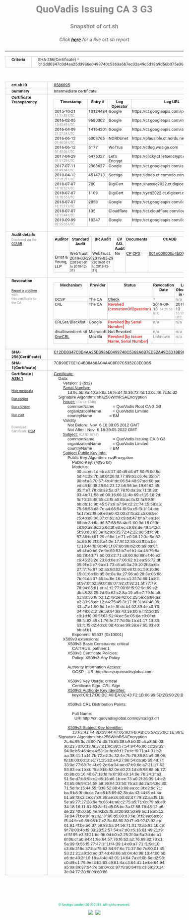 # QuoVadis Issuing CA 3 G3
### Snapshot of crt.sh
##### Click [here](https://crt.sh/?q=C12DD0347C0D4AA25D3986E0499740C5363A6B7EC32A49C5D18B9D56B075E368) for a live crt.sh report

---
<!DOCTYPE HTML PUBLIC "-//W3C//DTD HTML 4.0 Transitional//EN">
<HTML>
<HEAD>
  <META http-equiv="Content-Type" content="text/html; charset=UTF-8">
  <TITLE>crt.sh | c12dd0347c0d4aa25d3986e0499740c5363a6b7ec32a49c5d18b9d56b075e368</TITLE>
  <META name="description" content="Free CT Log Certificate Search Tool from Sectigo (formerly Comodo CA)">
  <META name="keywords" content="crt.sh, CT, Certificate Transparency, Certificate Search, SSL Certificate, Sectigo, Comodo CA">
  <LINK href="//fonts.googleapis.com/css?family=Roboto+Mono|Roboto:400,400i,700,700i" rel="stylesheet">
  <STYLE type="text/css">
    a {
      white-space: nowrap;
    }
    body {
      color: #888888;
      font: 12pt Roboto, sans-serif;
      padding-top: 10px;
      text-align: center
    }
    form {
      margin: 0px
    }
    span {
      border-radius: 10px
    }
    span.heading {
      color: #888888;
      font: 12pt Roboto, sans-serif
    }
    span.title {
      background-color: #00B373;
      color: #FFFFFF;
      font: bold 18pt Roboto, sans-serif;
      padding: 0px 5px
    }
    span.text {
      color: #888888;
      font: 10pt Roboto, sans-serif
    }
    span.whiteongrey {
      background-color: #D9D9D6;
      color: #FFFFFF;
      font: bold 18pt Roboto, sans-serif;
      padding: 0px 5px
    }
    table {
      border-collapse: collapse;
      color: #222222;
      font: 10pt Roboto, sans-serif;
      margin-left: auto;
      margin-right: auto
    }
    table.options {
      border: none;
      margin-left: 10px
    }
    td, th {
      border: 1px solid #CCCCCC;
      padding: 0px 2px;
      text-align: left;
      vertical-align: top
    }
    td.outer, th.outer {
      border: 1px solid #CCCCCC;
      padding: 2px 20px;
      text-align: left
    }
    th.heading {
      color: #888888;
      font: bold italic 12pt Roboto, sans-serif;
      padding: 20px 0px 0px;
      text-align: center
    }
    th.options, td.options {
      border: none;
      vertical-align: middle
    }
    td.text {
      font: 10pt "Roboto Mono", sans-serif;
      padding: 2px 20px
    }
    td.heading {
      border: none;
      color: #888888;
      font: 12pt Roboto, sans-serif;
      padding-top: 20px;
      text-align: center
    }
    table.lint td, th {
      text-align: center
    }
    .button {
      background-color: #00B373;
      border-radius: 10px;
      color: #FFFFFF;
      font: bold 13pt Roboto, sans-serif
    }
    .copyright {
      font: 8pt Roboto, sans-serif;
      color: #00B373
    }
    .input {
      border: 1px solid #888888;
      font-weight: bold;
      text-align: center
    }
    .small {
      font: 8pt Roboto, sans-serif;
      color: #888888
    }
    .error {
      background-color: #FFDFDF;
      color: #CC0000;
      font-weight: bold
    }
    .fatal {
      background-color: #0000AA;
      color: #FFFFFF;
      font-weight: bold
    }
    .notice {
      background-color: #FFFFDF;
      color: #606000
    }
    .warning {
      background-color: #FFEFDF;
      color: #DF6000
    }
  </STYLE>
</HEAD>
<BODY>

<TABLE>
  <TR>
    <TH class="outer">Criteria</TH>
    <TD class="outer">SHA-256(Certificate) = 'c12dd0347c0d4aa25d3986e0499740c5363a6b7ec32a49c5d18b9d56b075e368'</TD>
  </TR>
</TABLE>
<BR>
<TABLE>
  <TR>
    <TH class="outer">crt.sh ID</TH>
    <TD class="outer"><A href="?id=8586095">8586095</A></TD>
  </TR>
  <TR>
    <TH class="outer">Summary</TH>
    <TD class="outer">Intermediate certificate</TD>
  </TR>
  <TR>
    <TH class="outer">Certificate<BR>Transparency</TH>
    <TD class="outer">
<TABLE class="options" style="margin-left:0px">
  <TR>
    <TH>Timestamp</TH>
    <TH>Entry #</TH>
    <TH>Log Operator</TH>
    <TH>Log URL</TH>
  </TR>
  <TR>
    <TD>2015-10-21&nbsp; <FONT class="small">11:11:51 UTC</FONT></TD>
    <TD>10124484</TD>
    <TD>Google</TD>
    <TD>https://ct.googleapis.com/pilot</TD>
  </TR>
  <TR>
    <TD>2016-02-05&nbsp; <FONT class="small">13:43:49 UTC</FONT></TD>
    <TD>9680302</TD>
    <TD>Google</TD>
    <TD>https://ct.googleapis.com/rocketeer</TD>
  </TR>
  <TR>
    <TD>2016-04-09&nbsp; <FONT class="small">21:27:34 UTC</FONT></TD>
    <TD>14164201</TD>
    <TD>Google</TD>
    <TD>https://ct.googleapis.com/aviator</TD>
  </TR>
  <TR>
    <TD>2016-06-12&nbsp; <FONT class="small">01:40:04 UTC</FONT></TD>
    <TD>6008765</TD>
    <TD>NORDUnet</TD>
    <TD>https://plausible.ct.nordu.net</TD>
  </TR>
  <TR>
    <TD>2016-06-12&nbsp; <FONT class="small">01:40:06 UTC</FONT></TD>
    <TD>5177</TD>
    <TD>WoTrus</TD>
    <TD>https://ctlog.wosign.com</TD>
  </TR>
  <TR>
    <TD>2017-04-29&nbsp; <FONT class="small">01:51:29 UTC</FONT></TD>
    <TD>6475327</TD>
    <TD>Let's Encrypt</TD>
    <TD>https://clicky.ct.letsencrypt.org</TD>
  </TR>
  <TR>
    <TD>2017-07-11&nbsp; <FONT class="small">01:49:04 UTC</FONT></TD>
    <TD>2968627</TD>
    <TD>Google</TD>
    <TD>https://ct.googleapis.com/skydiver</TD>
  </TR>
  <TR>
    <TD>2018-04-12&nbsp; <FONT class="small">12:38:21 UTC</FONT></TD>
    <TD>4514713</TD>
    <TD>Sectigo</TD>
    <TD>https://dodo.ct.comodo.com</TD>
  </TR>
  <TR>
    <TD>2018-07-07&nbsp; <FONT class="small">18:10:52 UTC</FONT></TD>
    <TD>780</TD>
    <TD>DigiCert</TD>
    <TD>https://nessie2022.ct.digicert.com/log</TD>
  </TR>
  <TR>
    <TD>2018-07-07&nbsp; <FONT class="small">18:10:55 UTC</FONT></TD>
    <TD>1109</TD>
    <TD>DigiCert</TD>
    <TD>https://yeti2022.ct.digicert.com/log</TD>
  </TR>
  <TR>
    <TD>2018-07-07&nbsp; <FONT class="small">18:11:17 UTC</FONT></TD>
    <TD>2853</TD>
    <TD>Google</TD>
    <TD>https://ct.googleapis.com/logs/xenon2022</TD>
  </TR>
  <TR>
    <TD>2018-07-07&nbsp; <FONT class="small">18:11:44 UTC</FONT></TD>
    <TD>135</TD>
    <TD>Cloudflare</TD>
    <TD>https://ct.cloudflare.com/logs/nimbus2022</TD>
  </TR>
  <TR>
    <TD>2019-09-09&nbsp; <FONT class="small">02:55:05 UTC</FONT></TD>
    <TD>10247</TD>
    <TD>Google</TD>
    <TD>https://ct.googleapis.com/logs/argon2022</TD>
  </TR>
</TABLE>
    </TD>
  </TR>
  <TR>
    <TH class="outer">Audit details<BR>
      <DIV class="small" style="padding-top:3px">Disclosed via the
        <A href="//ccadb-public.secure.force.com/mozilla/PublicAllIntermediateCerts" target="_blank">CCADB</A></DIV>
    </TH>
    <TD class="outer">
<TABLE class="options" style="margin-left:0px">
  <TR>
    <TH>Auditor</TH>
    <TH>Standard Audit</TH>
    <TH>BR Audit</TH>
    <TH>EV SSL Audit</TH>
    <TH>Documents</TH>
    <TH>CCADB</TH>
    <TH>Root Owner / Certificate</TH>
  </TR>
  <TR>
    <TD style="vertical-align:middle">Ernst & Young, LLP</TD>
    <TD>WebTrust:
      <A href="https://www.cpacanada.ca/generichandlers/CPACHandler.ashx?attachmentid=227627" target="_blank">2019-03-29</A>
      <BR><FONT style="font-size:8pt">(2018-01-01 to 2018-12-31)</FONT></TD>
    <TD>WebTrust:
      <A href="https://www.cpacanada.ca/generichandlers/CPACHandler.ashx?attachmentid=227628" target="_blank">2019-03-29</A>
      <BR><FONT style="font-size:8pt">(2018-01-01 to 2018-12-31)</FONT></TD>
    <TD>No    <TD>
      <A href="https://www.quovadisglobal.com/~/media/Files/Repository/QV_RCA1_RCA3_CPCPS_V4_25.ashx" target="blank">CP</A>
      <A href="https://www.quovadisglobal.com/~/media/Files/Repository/QV_RCA2_CPCPS_v2.5.ashx" target="blank">CPS</A>
    </TD>
    <TD><A href="//ccadb.force.com/001o000000p4bD7AAI" target="_blank">001o000000p4bD7AAI</A></TD>
    <TD><A href="/?id=8586094">QuoVadis</A></TD>
  </TR>
</TABLE>
    </TD>
  </TR>
  <TR>
    <TH class="outer">Revocation<BR><BR>
      <DIV class="small" style="padding-top:3px"><A href="?id=8586095&opt=problemreporting">Report a problem</A> with<BR>this certificate to the CA</DIV></TH>
    <TD class="outer">
      <TABLE class="options" style="margin-left:0px">
        <TR>
          <TH>Mechanism</TH>
          <TH>Provider</TH>
          <TH>Status</TH>
          <TH>Revocation Date</TH>
          <TH>Last Observed in CRL</TH>
          <TH>Last Checked <SPAN style="color:#CC0000;vertical-align:middle;font-size:70%;font-weight:normal">(Error)</SPAN></TH>
        </TR>
        <TR>
          <TD>OCSP</TD>
          <TD>The CA</TD>
          <TD><A href="?id=8586095&opt=ocsp">Check</A></TD>
          <TD><SPAN style="color:#888888">?</SPAN></TD>
          <TD><SPAN style="color:#888888">n/a</SPAN></TD>
          <TD><SPAN style="color:#888888">?</SPAN></TD>
        </TR>
        <TR>
          <TD>CRL</TD>
          <TD>The CA</TD>
          <TD><SPAN style="color:#CC0000">Revoked (cessationOfOperation)</SPAN></TD><TD>2019-09-13&nbsp; <FONT class="small">14:29:59 UTC</FONT></TD><TD>2019-09-13&nbsp; <FONT class="small">16:17:46 UTC</FONT></TD><TD>2019-12-04&nbsp; <FONT class="small">17:11:32 UTC</FONT></TD>
        </TR>
        <TR>
          <TD>CRLSet/Blacklist</TD>
          <TD>Google</TD>
          <TD><SPAN style="color:#CC0000">Revoked [by Serial Number]</SPAN></TD>
          <TD><SPAN style="color:#888888">n/a</SPAN></TD>
          <TD><SPAN style="color:#888888">n/a</SPAN></TD>
          <TD><SPAN style="color:#888888">n/a</SPAN></TD>
        </TR>
        <TR>
          <TD>disallowedcert.stl</TD>
          <TD>Microsoft</TD>
          <TD>Not Revoked</TD>
          <TD><SPAN style="color:#888888">n/a</SPAN></TD>
          <TD><SPAN style="color:#888888">n/a</SPAN></TD>
          <TD><SPAN style="color:#888888">n/a</SPAN></TD>
        </TR>
        <TR>
          <TD><A href="/mozilla-onecrl" target="_blank">OneCRL</A></TD>
          <TD>Mozilla</TD>
          <TD><SPAN style="color:#CC0000">Revoked [by Issuer Name, Serial Number]</SPAN></TD><TD><SPAN style="color:#888888">Unknown</SPAN></TD>
          <TD><SPAN style="color:#888888">n/a</SPAN></TD>
          <TD><SPAN style="color:#888888">n/a</SPAN></TD>
        </TR>
      </TABLE>
    </TD>
  </TR>
  <TR>
    <TH class="outer">SHA-256(Certificate)</TH>
    <TD class="outer"><A href="//censys.io/certificates/c12dd0347c0d4aa25d3986e0499740c5363a6b7ec32a49c5d18b9d56b075e368">C12DD0347C0D4AA25D3986E0499740C5363A6B7EC32A49C5D18B9D56B075E368</A></TD>
  </TR>
  <TR>
    <TH class="outer">SHA-1(Certificate)</TH>
    <TD class="outer">7CB90E7CE1C4B08468AC4A4C8F07C5352C3E0DB5</TD>
  </TR>
  <TR>
    <TH class="outer">Certificate | <A href="?asn1=8586095">ASN.1</A>
      <SPAN class="small"><BR>
      <BR><BR><A href="?id=8586095&opt=nometadata">Hide metadata</A>
      <BR><BR><A href="?id=8586095&opt=cablint">Run cablint</A>
      <BR><BR><A href="?id=8586095&opt=x509lint">Run x509lint</A>
      <BR><BR><A href="?id=8586095&opt=zlint">Run zlint</A>
      <BR><BR><BR>Download Certificate: <A href="?d=8586095">PEM</A>
      </SPAN>
    </TH>
    <TD class="text"><A href="?d=8586095">Certificate:</A><BR>&nbsp;&nbsp;&nbsp;&nbsp;Data:<BR>&nbsp;&nbsp;&nbsp;&nbsp;&nbsp;&nbsp;&nbsp;&nbsp;Version:&nbsp;3&nbsp;(0x2)<BR>&nbsp;&nbsp;&nbsp;&nbsp;&nbsp;&nbsp;&nbsp;&nbsp;<A href="?serial=1d9c5b8a40a58a16fed4f336724d120c467cfdd2">Serial&nbsp;Number:</A><BR>&nbsp;&nbsp;&nbsp;&nbsp;&nbsp;&nbsp;&nbsp;&nbsp;&nbsp;&nbsp;&nbsp;&nbsp;1d:9c:5b:8a:40:a5:8a:16:fe:d4:f3:36:72:4d:12:0c:46:7c:fd:d2<BR>&nbsp;&nbsp;&nbsp;&nbsp;Signature&nbsp;Algorithm:&nbsp;sha256WithRSAEncryption<BR>&nbsp;&nbsp;&nbsp;&nbsp;&nbsp;&nbsp;&nbsp;&nbsp;<A href="?caid=5746">Issuer:</A> <SPAN class="small">(CA ID: 5746)</SPAN><BR>&nbsp;&nbsp;&nbsp;&nbsp;&nbsp;&nbsp;&nbsp;&nbsp;&nbsp;&nbsp;&nbsp;&nbsp;commonName&nbsp;&nbsp;&nbsp;&nbsp;&nbsp;&nbsp;&nbsp;&nbsp;&nbsp;&nbsp;&nbsp;&nbsp;&nbsp;&nbsp;&nbsp;&nbsp;=&nbsp;QuoVadis&nbsp;Root&nbsp;CA&nbsp;3&nbsp;G3<BR>&nbsp;&nbsp;&nbsp;&nbsp;&nbsp;&nbsp;&nbsp;&nbsp;&nbsp;&nbsp;&nbsp;&nbsp;organizationName&nbsp;&nbsp;&nbsp;&nbsp;&nbsp;&nbsp;&nbsp;&nbsp;&nbsp;&nbsp;=&nbsp;QuoVadis&nbsp;Limited<BR>&nbsp;&nbsp;&nbsp;&nbsp;&nbsp;&nbsp;&nbsp;&nbsp;&nbsp;&nbsp;&nbsp;&nbsp;countryName&nbsp;&nbsp;&nbsp;&nbsp;&nbsp;&nbsp;&nbsp;&nbsp;&nbsp;&nbsp;&nbsp;&nbsp;&nbsp;&nbsp;&nbsp;=&nbsp;BM<BR>&nbsp;&nbsp;&nbsp;&nbsp;&nbsp;&nbsp;&nbsp;&nbsp;Validity<BR>&nbsp;&nbsp;&nbsp;&nbsp;&nbsp;&nbsp;&nbsp;&nbsp;&nbsp;&nbsp;&nbsp;&nbsp;Not&nbsp;Before:&nbsp;Nov&nbsp;&nbsp;6&nbsp;18:39:05&nbsp;2012&nbsp;GMT<BR>&nbsp;&nbsp;&nbsp;&nbsp;&nbsp;&nbsp;&nbsp;&nbsp;&nbsp;&nbsp;&nbsp;&nbsp;Not&nbsp;After&nbsp;:&nbsp;Nov&nbsp;&nbsp;6&nbsp;18:39:05&nbsp;2022&nbsp;GMT<BR>&nbsp;&nbsp;&nbsp;&nbsp;&nbsp;&nbsp;&nbsp;&nbsp;<A href="?caid=5747">Subject:</A> <SPAN class="small">(CA ID: 5747)</SPAN><BR>&nbsp;&nbsp;&nbsp;&nbsp;&nbsp;&nbsp;&nbsp;&nbsp;&nbsp;&nbsp;&nbsp;&nbsp;commonName&nbsp;&nbsp;&nbsp;&nbsp;&nbsp;&nbsp;&nbsp;&nbsp;&nbsp;&nbsp;&nbsp;&nbsp;&nbsp;&nbsp;&nbsp;&nbsp;=&nbsp;QuoVadis&nbsp;Issuing&nbsp;CA&nbsp;3&nbsp;G3<BR>&nbsp;&nbsp;&nbsp;&nbsp;&nbsp;&nbsp;&nbsp;&nbsp;&nbsp;&nbsp;&nbsp;&nbsp;organizationName&nbsp;&nbsp;&nbsp;&nbsp;&nbsp;&nbsp;&nbsp;&nbsp;&nbsp;&nbsp;=&nbsp;QuoVadis&nbsp;Limited<BR>&nbsp;&nbsp;&nbsp;&nbsp;&nbsp;&nbsp;&nbsp;&nbsp;&nbsp;&nbsp;&nbsp;&nbsp;countryName&nbsp;&nbsp;&nbsp;&nbsp;&nbsp;&nbsp;&nbsp;&nbsp;&nbsp;&nbsp;&nbsp;&nbsp;&nbsp;&nbsp;&nbsp;=&nbsp;BM<BR>&nbsp;&nbsp;&nbsp;&nbsp;&nbsp;&nbsp;&nbsp;&nbsp;<A href="?spkisha256=2f4371736201589d8318d59eb2b34acd5ff9e5c3c019a7f2a47393560bc68973">Subject&nbsp;Public&nbsp;Key&nbsp;Info:</A><BR>&nbsp;&nbsp;&nbsp;&nbsp;&nbsp;&nbsp;&nbsp;&nbsp;&nbsp;&nbsp;&nbsp;&nbsp;Public&nbsp;Key&nbsp;Algorithm:&nbsp;rsaEncryption<BR>&nbsp;&nbsp;&nbsp;&nbsp;&nbsp;&nbsp;&nbsp;&nbsp;&nbsp;&nbsp;&nbsp;&nbsp;&nbsp;&nbsp;&nbsp;&nbsp;Public-Key:&nbsp;(4096&nbsp;bit)<BR>&nbsp;&nbsp;&nbsp;&nbsp;&nbsp;&nbsp;&nbsp;&nbsp;&nbsp;&nbsp;&nbsp;&nbsp;&nbsp;&nbsp;&nbsp;&nbsp;Modulus:<BR>&nbsp;&nbsp;&nbsp;&nbsp;&nbsp;&nbsp;&nbsp;&nbsp;&nbsp;&nbsp;&nbsp;&nbsp;&nbsp;&nbsp;&nbsp;&nbsp;&nbsp;&nbsp;&nbsp;&nbsp;00:ac:eb:1d:eb:a4:17:40:d6:d4:d7:80:f6:0d:8c:<BR>&nbsp;&nbsp;&nbsp;&nbsp;&nbsp;&nbsp;&nbsp;&nbsp;&nbsp;&nbsp;&nbsp;&nbsp;&nbsp;&nbsp;&nbsp;&nbsp;&nbsp;&nbsp;&nbsp;&nbsp;bd:4c:28:7b:a8:0f:26:fd:77:89:b1:c6:4e:35:b7:<BR>&nbsp;&nbsp;&nbsp;&nbsp;&nbsp;&nbsp;&nbsp;&nbsp;&nbsp;&nbsp;&nbsp;&nbsp;&nbsp;&nbsp;&nbsp;&nbsp;&nbsp;&nbsp;&nbsp;&nbsp;90:af:a3:70:67:4b:4f:dc:06:54:48:97:dd:68:aa:<BR>&nbsp;&nbsp;&nbsp;&nbsp;&nbsp;&nbsp;&nbsp;&nbsp;&nbsp;&nbsp;&nbsp;&nbsp;&nbsp;&nbsp;&nbsp;&nbsp;&nbsp;&nbsp;&nbsp;&nbsp;ed:c8:bf:d8:28:54:23:12:b6:56:be:19:6f:62:45:<BR>&nbsp;&nbsp;&nbsp;&nbsp;&nbsp;&nbsp;&nbsp;&nbsp;&nbsp;&nbsp;&nbsp;&nbsp;&nbsp;&nbsp;&nbsp;&nbsp;&nbsp;&nbsp;&nbsp;&nbsp;d5:ff:e7:78:d8:33:5a:d7:78:f0:da:3a:71:3f:30:<BR>&nbsp;&nbsp;&nbsp;&nbsp;&nbsp;&nbsp;&nbsp;&nbsp;&nbsp;&nbsp;&nbsp;&nbsp;&nbsp;&nbsp;&nbsp;&nbsp;&nbsp;&nbsp;&nbsp;&nbsp;93:4b:71:58:e6:00:16:66:11:4b:69:cf:15:18:2d:<BR>&nbsp;&nbsp;&nbsp;&nbsp;&nbsp;&nbsp;&nbsp;&nbsp;&nbsp;&nbsp;&nbsp;&nbsp;&nbsp;&nbsp;&nbsp;&nbsp;&nbsp;&nbsp;&nbsp;&nbsp;fb:70:18:48:35:c3:f5:a0:8b:ac:fa:f2:fa:99:9f:<BR>&nbsp;&nbsp;&nbsp;&nbsp;&nbsp;&nbsp;&nbsp;&nbsp;&nbsp;&nbsp;&nbsp;&nbsp;&nbsp;&nbsp;&nbsp;&nbsp;&nbsp;&nbsp;&nbsp;&nbsp;bb:db:1c:9b:45:57:c8:a7:94:c2:2c:74:15:58:a3:<BR>&nbsp;&nbsp;&nbsp;&nbsp;&nbsp;&nbsp;&nbsp;&nbsp;&nbsp;&nbsp;&nbsp;&nbsp;&nbsp;&nbsp;&nbsp;&nbsp;&nbsp;&nbsp;&nbsp;&nbsp;75:66:53:d8:7e:a4:66:54:f0:9a:c5:f3:1f:14:de:<BR>&nbsp;&nbsp;&nbsp;&nbsp;&nbsp;&nbsp;&nbsp;&nbsp;&nbsp;&nbsp;&nbsp;&nbsp;&nbsp;&nbsp;&nbsp;&nbsp;&nbsp;&nbsp;&nbsp;&nbsp;fa:17:e2:f9:b9:e8:e0:42:00:cf:f5:a2:c5:06:5e:<BR>&nbsp;&nbsp;&nbsp;&nbsp;&nbsp;&nbsp;&nbsp;&nbsp;&nbsp;&nbsp;&nbsp;&nbsp;&nbsp;&nbsp;&nbsp;&nbsp;&nbsp;&nbsp;&nbsp;&nbsp;c5:4b:d8:06:37:cf:61:a3:c9:bd:47:bf:a7:ea:1e:<BR>&nbsp;&nbsp;&nbsp;&nbsp;&nbsp;&nbsp;&nbsp;&nbsp;&nbsp;&nbsp;&nbsp;&nbsp;&nbsp;&nbsp;&nbsp;&nbsp;&nbsp;&nbsp;&nbsp;&nbsp;66:bb:3d:6a:d6:57:58:58:4b:f1:00:9d:15:0f:3b:<BR>&nbsp;&nbsp;&nbsp;&nbsp;&nbsp;&nbsp;&nbsp;&nbsp;&nbsp;&nbsp;&nbsp;&nbsp;&nbsp;&nbsp;&nbsp;&nbsp;&nbsp;&nbsp;&nbsp;&nbsp;c8:90:a8:9c:2b:6d:3f:e3:ec:c9:68:de:48:54:2d:<BR>&nbsp;&nbsp;&nbsp;&nbsp;&nbsp;&nbsp;&nbsp;&nbsp;&nbsp;&nbsp;&nbsp;&nbsp;&nbsp;&nbsp;&nbsp;&nbsp;&nbsp;&nbsp;&nbsp;&nbsp;5f:93:d3:63:3e:a2:ab:35:72:42:22:86:5d:fc:9f:<BR>&nbsp;&nbsp;&nbsp;&nbsp;&nbsp;&nbsp;&nbsp;&nbsp;&nbsp;&nbsp;&nbsp;&nbsp;&nbsp;&nbsp;&nbsp;&nbsp;&nbsp;&nbsp;&nbsp;&nbsp;57:86:bd:87:29:cf:8d:1c:71:e0:36:12:3e:5a:82:<BR>&nbsp;&nbsp;&nbsp;&nbsp;&nbsp;&nbsp;&nbsp;&nbsp;&nbsp;&nbsp;&nbsp;&nbsp;&nbsp;&nbsp;&nbsp;&nbsp;&nbsp;&nbsp;&nbsp;&nbsp;5c:85:f6:2f:b2:a4:0e:17:9f:12:85:dd:ff:ba:be:<BR>&nbsp;&nbsp;&nbsp;&nbsp;&nbsp;&nbsp;&nbsp;&nbsp;&nbsp;&nbsp;&nbsp;&nbsp;&nbsp;&nbsp;&nbsp;&nbsp;&nbsp;&nbsp;&nbsp;&nbsp;f1:18:44:f0:8c:40:1f:07:8b:0b:b2:cb:a9:da:8f:<BR>&nbsp;&nbsp;&nbsp;&nbsp;&nbsp;&nbsp;&nbsp;&nbsp;&nbsp;&nbsp;&nbsp;&nbsp;&nbsp;&nbsp;&nbsp;&nbsp;&nbsp;&nbsp;&nbsp;&nbsp;a9:4f:a0:b6:7e:9e:89:53:b7:ef:b1:4a:46:79:8a:<BR>&nbsp;&nbsp;&nbsp;&nbsp;&nbsp;&nbsp;&nbsp;&nbsp;&nbsp;&nbsp;&nbsp;&nbsp;&nbsp;&nbsp;&nbsp;&nbsp;&nbsp;&nbsp;&nbsp;&nbsp;60:28:4d:77:b0:03:d2:71:c8:60:9d:88:ef:46:e2:<BR>&nbsp;&nbsp;&nbsp;&nbsp;&nbsp;&nbsp;&nbsp;&nbsp;&nbsp;&nbsp;&nbsp;&nbsp;&nbsp;&nbsp;&nbsp;&nbsp;&nbsp;&nbsp;&nbsp;&nbsp;c6:45:23:2e:23:8d:6e:c7:06:62:b1:ea:96:72:df:<BR>&nbsp;&nbsp;&nbsp;&nbsp;&nbsp;&nbsp;&nbsp;&nbsp;&nbsp;&nbsp;&nbsp;&nbsp;&nbsp;&nbsp;&nbsp;&nbsp;&nbsp;&nbsp;&nbsp;&nbsp;05:9f:e3:c7:9a:c1:73:c8:a6:3a:29:10:2f:8a:6b:<BR>&nbsp;&nbsp;&nbsp;&nbsp;&nbsp;&nbsp;&nbsp;&nbsp;&nbsp;&nbsp;&nbsp;&nbsp;&nbsp;&nbsp;&nbsp;&nbsp;&nbsp;&nbsp;&nbsp;&nbsp;27:f7:7e:87:b2:ab:8d:02:00:e8:f2:b1:59:1b:96:<BR>&nbsp;&nbsp;&nbsp;&nbsp;&nbsp;&nbsp;&nbsp;&nbsp;&nbsp;&nbsp;&nbsp;&nbsp;&nbsp;&nbsp;&nbsp;&nbsp;&nbsp;&nbsp;&nbsp;&nbsp;15:01:6b:0b:d5:8c:0a:8a:27:96:a8:28:3e:06:86:<BR>&nbsp;&nbsp;&nbsp;&nbsp;&nbsp;&nbsp;&nbsp;&nbsp;&nbsp;&nbsp;&nbsp;&nbsp;&nbsp;&nbsp;&nbsp;&nbsp;&nbsp;&nbsp;&nbsp;&nbsp;7b:f4:da:37:55:bc:8e:16:ec:c1:3f:7d:86:1b:82:<BR>&nbsp;&nbsp;&nbsp;&nbsp;&nbsp;&nbsp;&nbsp;&nbsp;&nbsp;&nbsp;&nbsp;&nbsp;&nbsp;&nbsp;&nbsp;&nbsp;&nbsp;&nbsp;&nbsp;&nbsp;6f:97:0f:b2:89:bf:88:07:92:cf:92:21:5f:77:79:<BR>&nbsp;&nbsp;&nbsp;&nbsp;&nbsp;&nbsp;&nbsp;&nbsp;&nbsp;&nbsp;&nbsp;&nbsp;&nbsp;&nbsp;&nbsp;&nbsp;&nbsp;&nbsp;&nbsp;&nbsp;78:94:85:81:ef:a1:f2:77:00:6f:f5:92:9d:69:e2:<BR>&nbsp;&nbsp;&nbsp;&nbsp;&nbsp;&nbsp;&nbsp;&nbsp;&nbsp;&nbsp;&nbsp;&nbsp;&nbsp;&nbsp;&nbsp;&nbsp;&nbsp;&nbsp;&nbsp;&nbsp;db:c8:28:25:2d:9b:62:c2:8a:19:a9:e7:79:fd:b8:<BR>&nbsp;&nbsp;&nbsp;&nbsp;&nbsp;&nbsp;&nbsp;&nbsp;&nbsp;&nbsp;&nbsp;&nbsp;&nbsp;&nbsp;&nbsp;&nbsp;&nbsp;&nbsp;&nbsp;&nbsp;b1:80:36:f8:b3:12:79:2e:42:6c:25:5e:da:8e:aa:<BR>&nbsp;&nbsp;&nbsp;&nbsp;&nbsp;&nbsp;&nbsp;&nbsp;&nbsp;&nbsp;&nbsp;&nbsp;&nbsp;&nbsp;&nbsp;&nbsp;&nbsp;&nbsp;&nbsp;&nbsp;e2:83:96:ec:12:a4:75:45:3f:17:8f:31:d4:48:09:<BR>&nbsp;&nbsp;&nbsp;&nbsp;&nbsp;&nbsp;&nbsp;&nbsp;&nbsp;&nbsp;&nbsp;&nbsp;&nbsp;&nbsp;&nbsp;&nbsp;&nbsp;&nbsp;&nbsp;&nbsp;43:a7:a1:90:5d:1e:fe:9f:dc:b4:02:39:4e:c0:73:<BR>&nbsp;&nbsp;&nbsp;&nbsp;&nbsp;&nbsp;&nbsp;&nbsp;&nbsp;&nbsp;&nbsp;&nbsp;&nbsp;&nbsp;&nbsp;&nbsp;&nbsp;&nbsp;&nbsp;&nbsp;34:49:62:1f:3e:59:84:8a:43:2e:bb:e7:f2:2d:b9:<BR>&nbsp;&nbsp;&nbsp;&nbsp;&nbsp;&nbsp;&nbsp;&nbsp;&nbsp;&nbsp;&nbsp;&nbsp;&nbsp;&nbsp;&nbsp;&nbsp;&nbsp;&nbsp;&nbsp;&nbsp;c8:1d:f8:00:5f:63:51:f4:ec:5e:05:8a:c0:8f:ef:<BR>&nbsp;&nbsp;&nbsp;&nbsp;&nbsp;&nbsp;&nbsp;&nbsp;&nbsp;&nbsp;&nbsp;&nbsp;&nbsp;&nbsp;&nbsp;&nbsp;&nbsp;&nbsp;&nbsp;&nbsp;98:fc:62:49:c1:76:fe:27:7d:0b:1b:d1:17:13:83:<BR>&nbsp;&nbsp;&nbsp;&nbsp;&nbsp;&nbsp;&nbsp;&nbsp;&nbsp;&nbsp;&nbsp;&nbsp;&nbsp;&nbsp;&nbsp;&nbsp;&nbsp;&nbsp;&nbsp;&nbsp;63:fc:f5:d2:4d:c0:08:4b:ae:99:38:e7:65:83:e0:<BR>&nbsp;&nbsp;&nbsp;&nbsp;&nbsp;&nbsp;&nbsp;&nbsp;&nbsp;&nbsp;&nbsp;&nbsp;&nbsp;&nbsp;&nbsp;&nbsp;&nbsp;&nbsp;&nbsp;&nbsp;bb:af:b1<BR>&nbsp;&nbsp;&nbsp;&nbsp;&nbsp;&nbsp;&nbsp;&nbsp;&nbsp;&nbsp;&nbsp;&nbsp;&nbsp;&nbsp;&nbsp;&nbsp;Exponent:&nbsp;65537&nbsp;(0x10001)<BR>&nbsp;&nbsp;&nbsp;&nbsp;&nbsp;&nbsp;&nbsp;&nbsp;X509v3&nbsp;extensions:<BR>&nbsp;&nbsp;&nbsp;&nbsp;&nbsp;&nbsp;&nbsp;&nbsp;&nbsp;&nbsp;&nbsp;&nbsp;X509v3&nbsp;Basic&nbsp;Constraints:&nbsp;critical<BR>&nbsp;&nbsp;&nbsp;&nbsp;&nbsp;&nbsp;&nbsp;&nbsp;&nbsp;&nbsp;&nbsp;&nbsp;&nbsp;&nbsp;&nbsp;&nbsp;CA:TRUE,&nbsp;pathlen:1<BR>&nbsp;&nbsp;&nbsp;&nbsp;&nbsp;&nbsp;&nbsp;&nbsp;&nbsp;&nbsp;&nbsp;&nbsp;X509v3&nbsp;Certificate&nbsp;Policies:&nbsp;<BR>&nbsp;&nbsp;&nbsp;&nbsp;&nbsp;&nbsp;&nbsp;&nbsp;&nbsp;&nbsp;&nbsp;&nbsp;&nbsp;&nbsp;&nbsp;&nbsp;Policy:&nbsp;X509v3&nbsp;Any&nbsp;Policy<BR><BR>&nbsp;&nbsp;&nbsp;&nbsp;&nbsp;&nbsp;&nbsp;&nbsp;&nbsp;&nbsp;&nbsp;&nbsp;Authority&nbsp;Information&nbsp;Access:&nbsp;<BR>&nbsp;&nbsp;&nbsp;&nbsp;&nbsp;&nbsp;&nbsp;&nbsp;&nbsp;&nbsp;&nbsp;&nbsp;&nbsp;&nbsp;&nbsp;&nbsp;OCSP&nbsp;-&nbsp;URI:http://ocsp.quovadisglobal.com<BR><BR>&nbsp;&nbsp;&nbsp;&nbsp;&nbsp;&nbsp;&nbsp;&nbsp;&nbsp;&nbsp;&nbsp;&nbsp;X509v3&nbsp;Key&nbsp;Usage:&nbsp;critical<BR>&nbsp;&nbsp;&nbsp;&nbsp;&nbsp;&nbsp;&nbsp;&nbsp;&nbsp;&nbsp;&nbsp;&nbsp;&nbsp;&nbsp;&nbsp;&nbsp;Certificate&nbsp;Sign,&nbsp;CRL&nbsp;Sign<BR>&nbsp;&nbsp;&nbsp;&nbsp;&nbsp;&nbsp;&nbsp;&nbsp;&nbsp;&nbsp;&nbsp;&nbsp;<A href="?ski=c617d0bca8ea0243f21b06995d2b9020b9d79ce4">X509v3&nbsp;Authority&nbsp;Key&nbsp;Identifier:</A><BR>&nbsp;&nbsp;&nbsp;&nbsp;&nbsp;&nbsp;&nbsp;&nbsp;&nbsp;&nbsp;&nbsp;&nbsp;&nbsp;&nbsp;&nbsp;&nbsp;keyid:C6:17:D0:BC:A8:EA:02:43:F2:1B:06:99:5D:2B:90:20:B9:D7:9C:E4<BR><BR>&nbsp;&nbsp;&nbsp;&nbsp;&nbsp;&nbsp;&nbsp;&nbsp;&nbsp;&nbsp;&nbsp;&nbsp;X509v3&nbsp;CRL&nbsp;Distribution&nbsp;Points:&nbsp;<BR><BR>&nbsp;&nbsp;&nbsp;&nbsp;&nbsp;&nbsp;&nbsp;&nbsp;&nbsp;&nbsp;&nbsp;&nbsp;&nbsp;&nbsp;&nbsp;&nbsp;Full&nbsp;Name:<BR>&nbsp;&nbsp;&nbsp;&nbsp;&nbsp;&nbsp;&nbsp;&nbsp;&nbsp;&nbsp;&nbsp;&nbsp;&nbsp;&nbsp;&nbsp;&nbsp;&nbsp;&nbsp;URI:http://crl.quovadisglobal.com/qvrca3g3.crl<BR><BR>&nbsp;&nbsp;&nbsp;&nbsp;&nbsp;&nbsp;&nbsp;&nbsp;&nbsp;&nbsp;&nbsp;&nbsp;<A href="?ski=13f241f48d394447059dfbabc65a350c1e96ef5e">X509v3&nbsp;Subject&nbsp;Key&nbsp;Identifier:</A><BR>&nbsp;&nbsp;&nbsp;&nbsp;&nbsp;&nbsp;&nbsp;&nbsp;&nbsp;&nbsp;&nbsp;&nbsp;&nbsp;&nbsp;&nbsp;&nbsp;13:F2:41:F4:8D:39:44:47:05:9D:FB:AB:C6:5A:35:0C:1E:96:EF:5E<BR>&nbsp;&nbsp;&nbsp;&nbsp;Signature&nbsp;Algorithm:&nbsp;sha256WithRSAEncryption<BR>&nbsp;&nbsp;&nbsp;&nbsp;&nbsp;&nbsp;&nbsp;&nbsp;&nbsp;2c:6c:95:3c:f5:90:7d:d5:75:65:38:b9:b0:f0:c6:a8:5b:03:<BR>&nbsp;&nbsp;&nbsp;&nbsp;&nbsp;&nbsp;&nbsp;&nbsp;&nbsp;a0:23:70:f0:33:f8:37:d1:8c:88:57:54:84:46:d0:cc:28:33:<BR>&nbsp;&nbsp;&nbsp;&nbsp;&nbsp;&nbsp;&nbsp;&nbsp;&nbsp;94:9c:b5:46:4c:e4:53:1a:fe:d8:f1:7e:fc:f6:71:a4:31:b2:<BR>&nbsp;&nbsp;&nbsp;&nbsp;&nbsp;&nbsp;&nbsp;&nbsp;&nbsp;aa:38:41:1a:f4:7b:72:e2:3c:32:4e:7b:76:38:84:a9:08:06:<BR>&nbsp;&nbsp;&nbsp;&nbsp;&nbsp;&nbsp;&nbsp;&nbsp;&nbsp;f8:1b:00:6d:1f:e1:71:35:c2:e4:27:06:54:da:ab:69:4d:7f:<BR>&nbsp;&nbsp;&nbsp;&nbsp;&nbsp;&nbsp;&nbsp;&nbsp;&nbsp;33:0e:77:68:7c:4f:c9:2c:6a:34:ae:d7:b9:6c:a7:21:17:62:<BR>&nbsp;&nbsp;&nbsp;&nbsp;&nbsp;&nbsp;&nbsp;&nbsp;&nbsp;53:83:ea:1b:cb:f5:a9:bb:62:0e:d0:23:1d:d6:98:68:bb:72:<BR>&nbsp;&nbsp;&nbsp;&nbsp;&nbsp;&nbsp;&nbsp;&nbsp;&nbsp;cb:8b:cb:16:40:67:18:fd:fe:6f:93:e3:14:0e:7b:24:1f:a3:<BR>&nbsp;&nbsp;&nbsp;&nbsp;&nbsp;&nbsp;&nbsp;&nbsp;&nbsp;51:5e:d7:b8:9b:c1:d6:16:d6:1b:ee:73:a0:2f:36:39:14:e2:<BR>&nbsp;&nbsp;&nbsp;&nbsp;&nbsp;&nbsp;&nbsp;&nbsp;&nbsp;43:b5:0b:94:14:58:a8:36:84:33:50:7b:a3:dd:2a:54:8c:80:<BR>&nbsp;&nbsp;&nbsp;&nbsp;&nbsp;&nbsp;&nbsp;&nbsp;&nbsp;71:5d:fe:15:44:55:f3:f8:52:88:43:88:ea:cc:3f:d2:9c:71:<BR>&nbsp;&nbsp;&nbsp;&nbsp;&nbsp;&nbsp;&nbsp;&nbsp;&nbsp;ba:ff:b8:3f:db:cc:7a:e8:b3:69:62:3b:da:43:44:f8:e4:4a:<BR>&nbsp;&nbsp;&nbsp;&nbsp;&nbsp;&nbsp;&nbsp;&nbsp;&nbsp;b1:a8:f0:c2:ce:d7:c9:3b:ae:c6:b0:d2:d7:79:22:aa:f8:1b:<BR>&nbsp;&nbsp;&nbsp;&nbsp;&nbsp;&nbsp;&nbsp;&nbsp;&nbsp;5e:a9:77:27:28:8e:fb:66:4a:a6:c2:75:a5:71:8b:79:a9:e9:<BR>&nbsp;&nbsp;&nbsp;&nbsp;&nbsp;&nbsp;&nbsp;&nbsp;&nbsp;34:18:16:11:61:53:8c:f1:d5:08:bc:3a:f2:58:76:48:12:a6:<BR>&nbsp;&nbsp;&nbsp;&nbsp;&nbsp;&nbsp;&nbsp;&nbsp;&nbsp;de:23:40:c0:bb:4e:9d:c8:fb:af:20:93:50:e9:6c:1e:ab:12:<BR>&nbsp;&nbsp;&nbsp;&nbsp;&nbsp;&nbsp;&nbsp;&nbsp;&nbsp;7e:84:7f:be:06:a1:a1:3f:86:d5:88:d3:6e:3f:f2:ea:6a:b6:<BR>&nbsp;&nbsp;&nbsp;&nbsp;&nbsp;&nbsp;&nbsp;&nbsp;&nbsp;f5:44:fe:c9:88:95:b7:c2:5c:88:50:30:f7:e0:92:f3:92:eb:<BR>&nbsp;&nbsp;&nbsp;&nbsp;&nbsp;&nbsp;&nbsp;&nbsp;&nbsp;01:81:4f:be:a6:d7:58:83:5a:34:56:71:01:f0:a5:83:1b:c3:<BR>&nbsp;&nbsp;&nbsp;&nbsp;&nbsp;&nbsp;&nbsp;&nbsp;&nbsp;9f:70:00:4b:f9:33:28:52:57:54:a7:d0:c5:16:01:49:21:f9:<BR>&nbsp;&nbsp;&nbsp;&nbsp;&nbsp;&nbsp;&nbsp;&nbsp;&nbsp;cf:5f:95:e3:5f:21:bd:9b:0d:b0:c2:25:2f:0a:5a:3d:de:a1:<BR>&nbsp;&nbsp;&nbsp;&nbsp;&nbsp;&nbsp;&nbsp;&nbsp;&nbsp;6f:0b:cf:ab:84:41:9e:64:57:76:f6:b2:a2:76:69:82:73:c1:<BR>&nbsp;&nbsp;&nbsp;&nbsp;&nbsp;&nbsp;&nbsp;&nbsp;&nbsp;5a:09:f0:55:f5:77:47:1f:1f:f4:39:14:d0:a7:71:f1:9d:10:<BR>&nbsp;&nbsp;&nbsp;&nbsp;&nbsp;&nbsp;&nbsp;&nbsp;&nbsp;c3:8b:3f:8c:37:ba:75:63:84:97:6c:71:37:5d:7c:90:01:45:<BR>&nbsp;&nbsp;&nbsp;&nbsp;&nbsp;&nbsp;&nbsp;&nbsp;&nbsp;53:21:21:a9:3d:ed:d7:4d:48:66:a0:04:4d:98:10:4f:00:b0:<BR>&nbsp;&nbsp;&nbsp;&nbsp;&nbsp;&nbsp;&nbsp;&nbsp;&nbsp;e6:dc:40:2f:10:18:a4:4d:43:01:14:64:7a:df:0b:6e:d2:98:<BR>&nbsp;&nbsp;&nbsp;&nbsp;&nbsp;&nbsp;&nbsp;&nbsp;&nbsp;c0:d9:c1:79:9e:f3:b2:63:c9:81:4a:c3:64:d1:1e:be:64:94:<BR>&nbsp;&nbsp;&nbsp;&nbsp;&nbsp;&nbsp;&nbsp;&nbsp;&nbsp;a5:0a:89:37:94:7e:68:04:cd:87:f8:a0:64:fa:c3:59:20:14:<BR>&nbsp;&nbsp;&nbsp;&nbsp;&nbsp;&nbsp;&nbsp;&nbsp;&nbsp;3c:04:77:20:6f:09:60:86<BR>    </TD>
  </TR>
</TABLE>

  <BR><BR><BR>

  <P class="copyright">&copy; Sectigo Limited 2015-2019. All rights reserved.</P>
  <DIV>
    <A href="https://sectigo.com/"><IMG src="/sectigo_s.png"></A>
    &nbsp;<A href="https://github.com/crtsh"><IMG src="/GitHub-Mark-32px.png"></A>
  </DIV>
</BODY>
</HTML>
